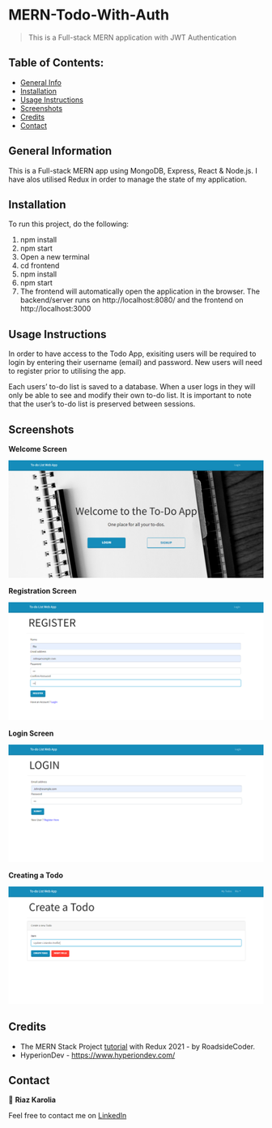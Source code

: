 # MERN-Todo-With-Auth

> This is a Full-stack MERN application with JWT Authentication

## Table of Contents:

- [General Info](#general-information)
- [Installation](#installation)
- [Usage Instructions](#usage-instructions)
- [Screenshots](#screenshots)
- [Credits](#credits)
- [Contact](#contact)

## General Information

This is a Full-stack MERN app using MongoDB, Express, React & Node.js. I have alos utilised Redux in order to manage the state of my application.

## Installation

To run this project, do the following:

1. npm install
2. npm start
3. Open a new terminal
4. cd frontend
5. npm install
6. npm start
7. The frontend will automatically open the application in the browser. The backend/server runs on http://localhost:8080/ and the frontend on http://localhost:3000

## Usage Instructions

In order to have access to the Todo App, exisiting users will be required to login by entering their username (email) and password. New users will need to register prior to utilising the app.

Each users’ to-do list is saved to a database. When a user logs in
they will only be able to see and modify their own to-do list. It is important to note that the user’s to-do list is preserved between sessions.

## Screenshots
**Welcome Screen**

![Welcome Screen](images/Welcome_Page.png)

**Registration Screen**

![Registration Screen](images/Registration_Page.png)

**Login Screen**

![Login Screen](images/Login_Page.png)

**Creating a Todo**

![Creating A Todo](images/Create_Todo.png)

## Credits

- The MERN Stack Project [tutorial](https://www.youtube.com/playlist?list=PLKhlp2qtUcSYC7EffnHzD-Ws2xG-j3aYo) with Redux 2021 - by RoadsideCoder.
- HyperionDev - https://www.hyperiondev.com/

## Contact

👤 **Riaz Karolia**

Feel free to contact me on [LinkedIn](https://www.linkedin.com/in/riaz-karolia/)
